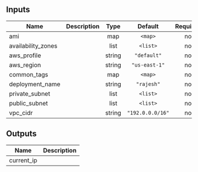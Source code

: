 ## Inputs

| Name | Description | Type | Default | Required |
|------|-------------|:----:|:-----:|:-----:|
| ami |  | map | `<map>` | no |
| availability\_zones |  | list | `<list>` | no |
| aws\_profile |  | string | `"default"` | no |
| aws\_region |  | string | `"us-east-1"` | no |
| common\_tags |  | map | `<map>` | no |
| deployment\_name |  | string | `"rajesh"` | no |
| private\_subnet |  | list | `<list>` | no |
| public\_subnet |  | list | `<list>` | no |
| vpc\_cidr |  | string | `"192.0.0.0/16"` | no |

## Outputs

| Name | Description |
|------|-------------|
| current\_ip |  |